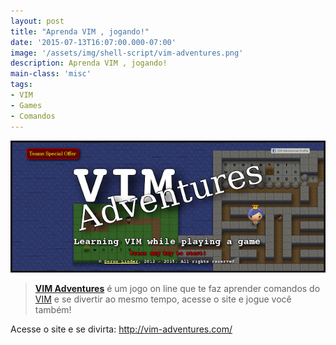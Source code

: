 ```yaml
---
layout: post
title: "Aprenda VIM , jogando!"
date: '2015-07-13T16:07:00.000-07:00'
image: '/assets/img/shell-script/vim-adventures.png'
description: Aprenda VIM , jogando!
main-class: 'misc'
tags:
- VIM
- Games
- Comandos
---
```


![Aprenda VIM , jogando!](/assets/img/shell-script/vim-adventures.png "Aprenda VIM , jogando!")

> [__VIM Adventures__](http://vim-adventures.com/) é um jogo on line que te faz aprender comandos do [VIM](http://terminalroot.com.br/tags/#vim) e se divertir ao mesmo tempo, acesse o site e jogue você também!

Acesse o site e se divirta: <http://vim-adventures.com/>
